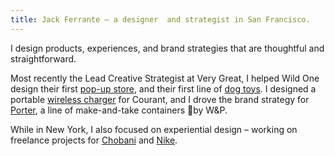 ```yaml
---
title: Jack Ferrante – a designer  and strategist in San Francisco.
---
```

I design products, experiences, and brand strategies that are thoughtful and straightforward.

Most recently the Lead Creative Strategist at Very Great, I helped Wild One design their first [pop-up&nbsp;store](wild-one-pop-up.md), and their first line of [dog&nbsp;toys](/projects/wild-one-toys.md). I designed a portable [wireless&nbsp;charger](courant-carry.md) for Courant, and I drove the brand strategy for [Porter](w-p-porter.md), a line of make-and-take containers by W&P.

While in New York, I also focused on experiential design – working on freelance projects for [Chobani](chobani.md) and [Nike](nike.md).
